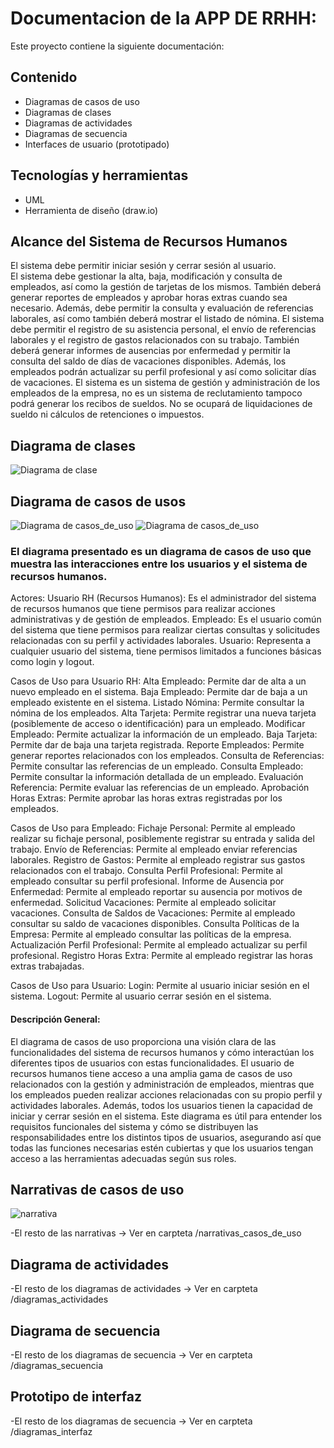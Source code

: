 # Documentacion de la APP DE RRHH: 

Este proyecto contiene la siguiente documentación:
## Contenido
- Diagramas de casos de uso
- Diagramas de clases
- Diagramas de actividades
- Diagramas de secuencia
- Interfaces de usuario (prototipado)

## Tecnologías y herramientas
- UML
- Herramienta de diseño (draw.io)
  

## Alcance del Sistema de Recursos Humanos 
El sistema debe permitir iniciar sesión y cerrar sesión al usuario.  
El sistema debe gestionar la alta, baja, modificación y consulta de empleados, así como la gestión de tarjetas de los mismos. También deberá generar reportes de 
empleados y aprobar horas extras cuando sea necesario. Además, debe permitir la consulta y evaluación de referencias laborales, así como también deberá mostrar el 
listado de nómina.  El sistema debe permitir el registro de su asistencia personal, el envío de referencias laborales y el registro de gastos relacionados con su trabajo. También deberá generar informes de ausencias por enfermedad y permitir la consulta del saldo de días de vacaciones disponibles. Además, los empleados podrán actualizar 
su perfil profesional y así como solicitar días de vacaciones.  El sistema es un sistema de gestión y administración de los empleados de la empresa, no es un sistema 
de reclutamiento tampoco podrá generar los recibos de sueldos. No se ocupará de liquidaciones de sueldo ni cálculos de retenciones o impuestos. 

## Diagrama de clases 
![Diagrama de clase](diagrama_clases.png)
## Diagrama de casos de usos
![Diagrama de casos_de_uso](diagrama_caso_de_uso.png)
![Diagrama de casos_de_uso](diagrama_caso_de_uso_1.png)

### El diagrama presentado es un diagrama de casos de uso que muestra las interacciones entre los usuarios y el sistema de recursos humanos. 
Actores:
Usuario RH (Recursos Humanos): Es el administrador del sistema de recursos humanos que tiene permisos para realizar acciones administrativas y de gestión de empleados.
Empleado: Es el usuario común del sistema que tiene permisos para realizar ciertas consultas y solicitudes relacionadas con su perfil y actividades laborales.
Usuario: Representa a cualquier usuario del sistema, tiene permisos limitados a funciones básicas como login y logout.

Casos de Uso para Usuario RH:
    Alta Empleado: Permite dar de alta a un nuevo empleado en el sistema.
    Baja Empleado: Permite dar de baja a un empleado existente en el sistema.
    Listado Nómina: Permite consultar la nómina de los empleados.
    Alta Tarjeta: Permite registrar una nueva tarjeta (posiblemente de acceso o identificación) para un empleado.
    Modificar Empleado: Permite actualizar la información de un empleado.
    Baja Tarjeta: Permite dar de baja una tarjeta registrada.
    Reporte Empleados:  Permite generar reportes relacionados con los empleados.
    Consulta de Referencias: Permite consultar las referencias de un empleado.
    Consulta Empleado: Permite consultar la información detallada de un empleado.
    Evaluación Referencia: Permite evaluar las referencias de un empleado.
    Aprobación Horas Extras: Permite aprobar las horas extras registradas por los empleados.

Casos de Uso para Empleado:
    Fichaje Personal: Permite al empleado realizar su fichaje personal, posiblemente registrar su entrada y salida del trabajo.
    Envío de Referencias: Permite al empleado enviar referencias laborales.
    Registro de Gastos: Permite al empleado registrar sus gastos relacionados con el trabajo.
    Consulta Perfil Profesional: Permite al empleado consultar su perfil profesional.
    Informe de Ausencia por Enfermedad: Permite al empleado reportar su ausencia por motivos de enfermedad.
    Solicitud Vacaciones: Permite al empleado solicitar vacaciones.
    Consulta de Saldos de Vacaciones: Permite al empleado consultar su saldo de vacaciones disponibles.
    Consulta Políticas de la Empresa: Permite al empleado consultar las políticas de la empresa.
    Actualización Perfil Profesional: Permite al empleado actualizar su perfil profesional.
    Registro Horas Extra: Permite al empleado registrar las horas extras trabajadas.
    
Casos de Uso para Usuario:
    Login: Permite al usuario iniciar sesión en el sistema.
    Logout: Permite al usuario cerrar sesión en el sistema.

#### Descripción General:
El diagrama de casos de uso proporciona una visión clara de las funcionalidades del sistema de recursos humanos y cómo interactúan los diferentes tipos de usuarios con estas funcionalidades. El usuario de recursos humanos tiene acceso a una amplia gama de casos de uso relacionados con la gestión y administración de empleados, mientras que los empleados pueden realizar acciones relacionadas con su propio perfil y actividades laborales. Además, todos los usuarios tienen la capacidad de iniciar y cerrar sesión en el sistema.
Este diagrama es útil para entender los requisitos funcionales del sistema y cómo se distribuyen las responsabilidades entre los distintos tipos de usuarios, asegurando así que todas las funciones necesarias estén cubiertas y que los usuarios tengan acceso a las herramientas adecuadas según sus roles.



## Narrativas de casos de uso 
![narrativa](narrativas_casos_de_uso/narrativa_empleado_registrando_horas_extra.png)

-El resto de las narrativas -> Ver en carpteta /narrativas_casos_de_uso

## Diagrama de actividades 
-El resto de los diagramas de actividades -> Ver en carpteta /diagramas_actividades


## Diagrama de secuencia 

-El resto de los diagramas de secuencia -> Ver en carpteta /diagramas_secuencia

## Prototipo de interfaz 


-El resto de los diagramas de secuencia -> Ver en carpteta /diagramas_interfaz





